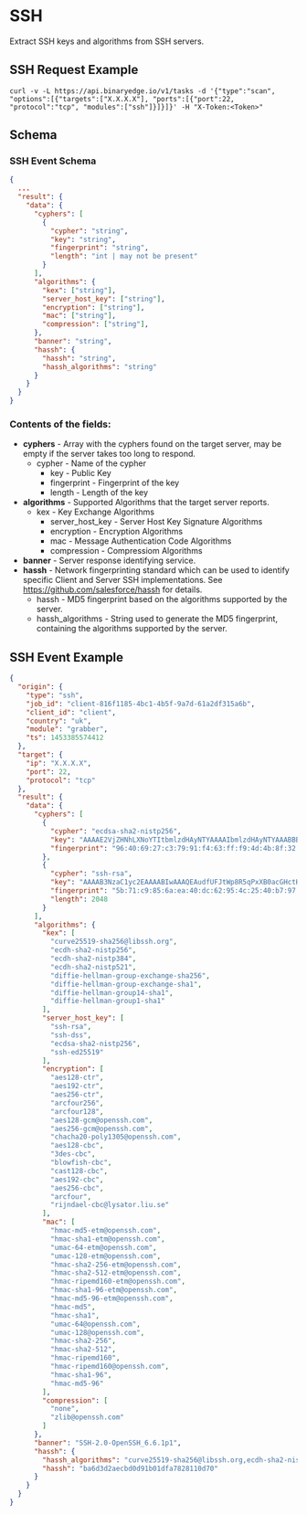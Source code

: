 # SSH

Extract SSH keys and algorithms from SSH servers.

## SSH Request Example

```
curl -v -L https://api.binaryedge.io/v1/tasks -d '{"type":"scan", "options":[{"targets":["X.X.X.X"], "ports":[{"port":22, "protocol":"tcp", "modules":["ssh"]}]}]}' -H "X-Token:<Token>"
```

## Schema

### SSH Event Schema  

```json
{
  ...
  "result": {
    "data": {
      "cyphers": [
        {
          "cypher": "string",
          "key": "string",
          "fingerprint": "string",
          "length": "int | may not be present"
        }
      ],
      "algorithms": {
        "kex": ["string"],
        "server_host_key": ["string"],
        "encryption": ["string"],
        "mac": ["string"],
        "compression": ["string"],
      },
      "banner": "string",
      "hassh": {
        "hassh": "string",
        "hassh_algorithms": "string"
      }
    }
  }
}

```

### Contents of the fields:

  * **cyphers** - Array with the cyphers found on the target server, may be empty if the server takes too long to respond.
    * cypher - Name of the cypher
		* key - Public Key
		* fingerprint - Fingerprint of the key
		* length - Length of the key
  * **algorithms** - Supported Algorithms that the target server reports.
    * kex - Key Exchange Algorithms
		* server_host_key - Server Host Key Signature Algorithms
		* encryption - Encryption Algorithms
		* mac - Message Authentication Code Algorithms
		* compression - Compressiom Algorithms
  * **banner** - Server response identifying service.
  * **hassh** - Network fingerprinting standard which can be used to identify specific Client and Server SSH implementations. See https://github.com/salesforce/hassh for details.
    * hassh - MD5 fingerprint based on the algorithms supported by the server.
    * hassh_algorithms - String used to generate the MD5 fingerprint, containing the algorithms supported by the server.

## SSH Event Example

```json
{
  "origin": {
    "type": "ssh",
    "job_id": "client-816f1185-4bc1-4b5f-9a7d-61a2df315a6b",
    "client_id": "client",
    "country": "uk",
    "module": "grabber",
    "ts": 1453385574412
  },
  "target": {
    "ip": "X.X.X.X",
    "port": 22,
    "protocol": "tcp"
  },
  "result": {
    "data": {
      "cyphers": [
        {
          "cypher": "ecdsa-sha2-nistp256",
          "key": "AAAAE2VjZHNhLXNoYTItbmlzdHAyNTYAAAAIbmlzdHAyNTYAAABBBPO7uB01y7SElA6aQOtX5uIW2pMo7tCoDhQMOyF+OYslkgwiP9nUURvYYT4kkIzmdO200WPTcWVs7KyC7eKHqBs=",
          "fingerprint": "96:40:69:27:c3:79:91:f4:63:ff:f9:4d:4b:8f:32:8c"
        },
        {
          "cypher": "ssh-rsa",
          "key": "AAAAB3NzaC1yc2EAAAABIwAAAQEAudfUFJtWp8R5qPxXB0acGHctH0YyxVrZZfvnG37osNc32kX35aXVm8Ulk49zl/jMIIQnzP7zeOUJeJJsyXsG6Cu3qjLvD5qlc0tRjoVmV08aDgAsfeq7qQFEzzDqyoL8kV9akj8WyP+aN3QHvM4a/+3Y+UTVqrw5jSUiIIW5JOd+UWzSz6SCGalFbop1wGELUTY6MDTHwwn+qXYgltQG6hP5tI9tl3gAVajIHg2IxM8IXz4SYH33ZeOPypzrcr1/DvFx1s0773eGSArIi83BeYyxvN/T68RxIqAieLxVy8zJgyevpqHpUX7/+kDuvVZdfKkmFoNzBTEiIvR5eMrjTw==",
          "fingerprint": "5b:71:c9:85:6a:ea:40:dc:62:95:4c:25:40:b7:97:55",
          "length": 2048
        }
      ],
      "algorithms": {
        "kex": [
          "curve25519-sha256@libssh.org",
          "ecdh-sha2-nistp256",
          "ecdh-sha2-nistp384",
          "ecdh-sha2-nistp521",
          "diffie-hellman-group-exchange-sha256",
          "diffie-hellman-group-exchange-sha1",
          "diffie-hellman-group14-sha1",
          "diffie-hellman-group1-sha1"
        ],
        "server_host_key": [
          "ssh-rsa",
          "ssh-dss",
          "ecdsa-sha2-nistp256",
          "ssh-ed25519"
        ],
        "encryption": [
          "aes128-ctr",
          "aes192-ctr",
          "aes256-ctr",
          "arcfour256",
          "arcfour128",
          "aes128-gcm@openssh.com",
          "aes256-gcm@openssh.com",
          "chacha20-poly1305@openssh.com",
          "aes128-cbc",
          "3des-cbc",
          "blowfish-cbc",
          "cast128-cbc",
          "aes192-cbc",
          "aes256-cbc",
          "arcfour",
          "rijndael-cbc@lysator.liu.se"
        ],
        "mac": [
          "hmac-md5-etm@openssh.com",
          "hmac-sha1-etm@openssh.com",
          "umac-64-etm@openssh.com",
          "umac-128-etm@openssh.com",
          "hmac-sha2-256-etm@openssh.com",
          "hmac-sha2-512-etm@openssh.com",
          "hmac-ripemd160-etm@openssh.com",
          "hmac-sha1-96-etm@openssh.com",
          "hmac-md5-96-etm@openssh.com",
          "hmac-md5",
          "hmac-sha1",
          "umac-64@openssh.com",
          "umac-128@openssh.com",
          "hmac-sha2-256",
          "hmac-sha2-512",
          "hmac-ripemd160",
          "hmac-ripemd160@openssh.com",
          "hmac-sha1-96",
          "hmac-md5-96"
        ],
        "compression": [
          "none",
          "zlib@openssh.com"
        ]
      },
      "banner": "SSH-2.0-OpenSSH_6.6.1p1",
      "hassh": {
        "hassh_algorithms": "curve25519-sha256@libssh.org,ecdh-sha2-nistp256,ecdh-sha2-nistp384,ecdh-sha2-nistp521,diffie-hellman-group-exchange-sha256,diffie-hellman-group-exchange-sha1,diffie-hellman-group14-sha1,diffie-hellman-group1-sha1;aes128-ctr,aes192-ctr,aes256-ctr,arcfour256,arcfour128,aes128-gcm@openssh.com,aes256-gcm@openssh.com,chacha20-poly1305@openssh.com,aes128-cbc,3des-cbc,blowfish-cbc,cast128-cbc,aes192-cbc,aes256-cbc,arcfour,rijndael-cbc@lysator.liu.se;hmac-md5-etm@openssh.com,hmac-sha1-etm@openssh.com,umac-64-etm@openssh.com,umac-128-etm@openssh.com,hmac-sha2-256-etm@openssh.com,hmac-sha2-512-etm@openssh.com,hmac-ripemd160-etm@openssh.com,hmac-sha1-96-etm@openssh.com,hmac-md5-96-etm@openssh.com,hmac-md5,hmac-sha1,umac-64@openssh.com,umac-128@openssh.com,hmac-sha2-256,hmac-sha2-512,hmac-ripemd160,hmac-ripemd160@openssh.com,hmac-sha1-96,hmac-md5-96;none,zlib@openssh.com",
        "hassh": "ba6d3d2aecbd0d91b01dfa7828110d70"
      }
    }
  }
}
```
